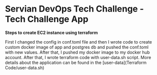 # Servian DevOps Tech Challenge - Tech Challenge App

**Steps to create EC2 instance using terraform**


First I changed the config in conf.toml file and then I wrote code to create custom docker image of app and postgres db and pushed the conf.toml with new values.
After that, I pushed my docker image to my docker hub account.
After that, I wrote terraform code with user-data.sh script.
More details about the application can be found in the [user-data](Terraform Code/user-data.sh)
